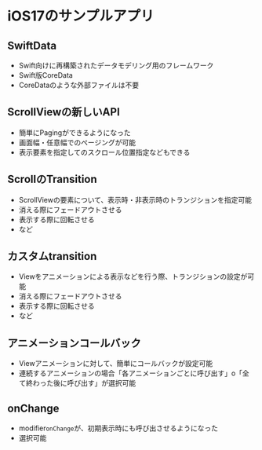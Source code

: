 # iOS17のサンプルアプリ

## SwiftData

- Swift向けに再構築されたデータモデリング用のフレームワーク
- Swift版CoreData
- CoreDataのような外部ファイルは不要

## ScrollViewの新しいAPI

- 簡単にPagingができるようになった
- 画面幅・任意幅でのページングが可能
- 表示要素を指定してのスクロール位置指定などもできる

## ScrollのTransition

- ScrollViewの要素について、表示時・非表示時のトランジションを指定可能
- 消える際にフェードアウトさせる
- 表示する際に回転させる
- など

## カスタムtransition

- Viewをアニメーションによる表示などを行う際、トランジションの設定が可能
- 消える際にフェードアウトさせる
- 表示する際に回転させる
- など

## アニメーションコールバック

- Viewアニメーションに対して、簡単にコールバックが設定可能
- 連続するアニメーションの場合「各アニメーションごとに呼び出す」o「全て終わった後に呼び出す」が選択可能

## onChange

- modifier`onChange`が、初期表示時にも呼び出させるようになった
- 選択可能